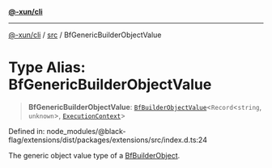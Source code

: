 [**@-xun/cli**](../../README.md)

***

[@-xun/cli](../../README.md) / [src](../README.md) / BfGenericBuilderObjectValue

# Type Alias: BfGenericBuilderObjectValue

> **BfGenericBuilderObjectValue**: [`BfBuilderObjectValue`](BfBuilderObjectValue.md)\<`Record`\<`string`, `unknown`\>, [`ExecutionContext`](ExecutionContext.md)\>

Defined in: node\_modules/@black-flag/extensions/dist/packages/extensions/src/index.d.ts:24

The generic object value type of a [BfBuilderObject](BfBuilderObject.md).
